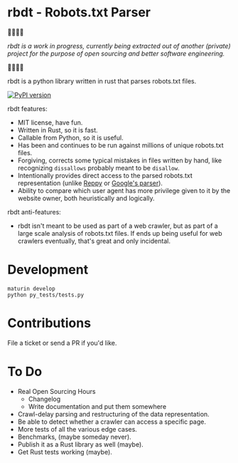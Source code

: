 # rbdt - Robots.txt Parser

🚨🚨🚨🚨

_rbdt is a work in progress, currently being extracted out of another (private) project for the purpose of open sourcing and better software engineering._ 

🚨🚨🚨🚨

rbdt is a python library written in rust that parses robots.txt files.

[![PyPI version](https://badge.fury.io/py/rbdt.svg)](https://badge.fury.io/py/rbdt)

rbdt features: 
* MIT license, have fun. 
* Written in Rust, so it is fast. 
* Callable from Python, so it is useful. 
* Has been and continues to be run against millions of unique robots.txt files.
* Forgiving, corrects some typical mistakes in files written by hand, like recognizing `dissallows` probably meant to be `disallow`. 
* Intentionally provides direct access to the parsed robots.txt representation (unlike [Reppy](https://github.com/seomoz/reppy) or [Google's parser](https://github.com/google/robotstxt)).
* Ability to compare which user agent has more privilege given to it by the website owner, both heuristically and logically. 

rbdt anti-features:
* rbdt isn't meant to be used as part of a web crawler, but as part of a large scale analysis of robots.txt files. If ends up being useful for web crawlers eventually, that's great and only incidental. 


# Development 

```
maturin develop
python py_tests/tests.py
```

# Contributions

File a ticket or send a PR if you'd like. 

# To Do 
* Real Open Sourcing Hours
  - Changelog 
  - Write documentation and put them somewhere 
* Crawl-delay parsing and restructuring of the data representation. 
* Be able to detect whether a crawler can access a specific page.
* More tests of all the various edge cases. 
* Benchmarks, (maybe someday never). 
* Publish it as a Rust library as well (maybe).
* Get Rust tests working (maybe).
